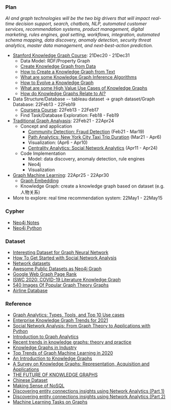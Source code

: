 ### Plan

*AI and graph technologies will be the two big drivers that will impact real-time decision support, search, chatbots, NLP, automated customer services, recommendation systems, product management, digital marketing, rules engines, goal setting, workflows, integration, automated schema mapping, data discovery, anomaly detection, security threat analytics, master data management, and next-best-action prediction.*

* [Stanford Knowledge Graph Course](https://web.stanford.edu/class/cs520/): 21Dec20 - 21Dec31
  * Data Model: RDF/Property Graph 
  * [Create Knowledge Graph from Data](https://web.stanford.edu/class/cs520/2020/notes/How_To_Create_A_Knowledge_Graph_From_Data.html)
  * [How to Create a Knowledge Graph from Text](https://web.stanford.edu/class/cs520/2020/notes/How_To_Create_A_Knowledge_Graph_From_Text.html)
  * [What are some Knowledge Graph Inference Algorithms](https://web.stanford.edu/class/cs520/2020/notes/What_Are_Some_Inference_Algorithms.html)
  * [How to Evolve a Knowledge Graph](https://web.stanford.edu/class/cs520/2020/notes/How_To_Evolve_A_Knowledge_Graph.html)
  * [What are some High Value Use Cases of Knowledge Graphs](https://web.stanford.edu/class/cs520/2020/notes/What_Are_Some_High_Value_Use_Cases_Of_Knowledge_Graphs.html)
  * [How do Knowledge Graphs Relate to AI?](https://web.stanford.edu/class/cs520/2020/notes/How_do_Knowledge_Graphs_Relate_To_AI.html)
* Data Structure/Database -- tableau dataset -> graph dataset/Graph Database: 22Feb13 - 22Feb19
  * [Coursera Course](https://www.coursera.org/learn/big-data-graph-analytics/home/welcome): 22Feb13 - 22Feb17
  * Find Task/Database Exploration: Feb18 - Feb19
* [Traditional Graph Analyasis](https://www.analyticsvidhya.com/blog/2018/04/introduction-to-graph-theory-network-analysis-python-codes/): 22Feb21 - 22Apr24
  * Concept and application
    * [Community Detection: Fraud Detection](https://github.com/jinfeijoy/graph-analytics/tree/main/fraud_detection) (Feb21 - Mar19)
    * [Path Analytics: New York City Taxi Trip Duration](https://github.com/jinfeijoy/graph-analytics/tree/main/newyork_text_duration) (Mar21 - Apr6)
    * Visualization: (Apr6 - Apr10)
    * [Centrality Analytics: Social Network Analytics](https://towardsdatascience.com/social-network-analysis-from-theory-to-applications-with-python-d12e9a34c2c7) (Apr11 - Apr24)
  * Code Implementation 
    * Model: data discovery, anomaly detection, rule engines
    * Neo4j
    * Visualization 
* [Graph Machine Learning](https://towardsdatascience.com/top-trends-of-graph-machine-learning-in-2020-1194175351a3): 22Apr25 - 22Apr30
  * [Graph Embedding](https://dmccreary.medium.com/understanding-graph-embeddings-79342921a97f) 
  * Knowledge Graph: create a knowledge graph based on dataset (e.g. 人物关系)
* More to explore: real time recommendation system: 22May1 - 22May15

### Cypher
* [Neo4j Notes](https://github.com/jinfeijoy/graph-analytics/blob/main/fraud_detection/neo4j_cypher_code.md)
* [Neo4j Python]()

### Dataset
* [Interesting Dataset for Graph Neural Network](https://medium.com/@khangphysix1997/interesting-dataset-for-graph-neural-network-7a6fc792786e)
* [How To Get Started with Social Network Analysis](https://towardsdatascience.com/how-to-get-started-with-social-network-analysis-6d527685d374)
* [Network datasets](https://kateto.net/2016/05/network-datasets/)
* [Awesome Public Datasets as Neo4j Graph](https://www.kaggle.com/startupsci/awesome-datasets-graph?select=datasources.csv)
* [Google Web Graph Page Rank](https://www.kaggle.com/pappukrjha/google-web-graph)
* [ISWC 2020: COVID-19 Literature Knowledge Graph](https://www.kaggle.com/group16/covid19-literature-knowledge-graph)
* [540 Images Of Popular Graph Theory Graphs](https://www.kaggle.com/thomaskonstantin/390-images-of-popular-graph-theory-graphs)
* [Airline Database](https://www.kaggle.com/jonathanbouchet/airlines-route-tracker/data)

### Reference
* [Graph Analytics: Types, Tools, and Top 10 Use cases](https://research.aimultiple.com/graph-analytics/)
* [Enterprise Knowledge Graph Trends for 2021](https://dmccreary.medium.com/enterprise-knowledge-graph-trends-for-2021-201cbd7ad532)
* [Social Network Analysis: From Graph Theory to Applications with Python](https://towardsdatascience.com/social-network-analysis-from-theory-to-applications-with-python-d12e9a34c2c7)
* [Introduction to Graph Analytics](https://medium.com/analytics-vidhya/introduction-to-graph-analytics-796cbb3c9cd9)
* [Recent trends in knowledge graphs: theory and practice](https://www.researchgate.net/publication/350955012_Recent_trends_in_knowledge_graphs_theory_and_practice)
* [Knowledge Graphs in Industry](https://www.frontiersin.org/research-topics/16200/knowledge-graphs-in-industry)
* [Top Trends of Graph Machine Learning in 2020](https://towardsdatascience.com/top-trends-of-graph-machine-learning-in-2020-1194175351a3)
* [An Introduction to Knowledge Graphs](http://ai.stanford.edu/blog/introduction-to-knowledge-graphs/)
* [A Survey on Knowledge Graphs: Representation, Acquisition and Applications](https://arxiv.org/pdf/2002.00388.pdf)
* [THE FUTURE OF KNOWLEDGE GRAPHS](https://www.longfinance.net/media/documents/PDF_Text_To_Intelligence_v.1.0_2021.04.12.pdf)
* [Chinese Dataset](http://openkg.cn/dataset)
* [Making Sense of NoSQL](https://www.manning.com/books/making-sense-of-nosql)
* [Discovering entity connections insights using Network Analytics (Part 1)](https://towardsdatascience.com/discovering-entity-connections-insights-using-network-analytics-e321e8b21318)
* [Discovering entity connections insights using Network Analytics (Part 2)](https://towardsdatascience.com/discovering-entity-connections-insights-using-network-analytics-part-2-d445751413b3)
* [Machine Learning Tasks on Graphs](https://towardsdatascience.com/machine-learning-tasks-on-graphs-7bc8f175119a)
